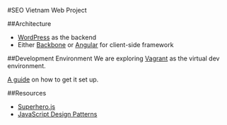 #SEO Vietnam Web Project

##Architecture
- [WordPress](http://wordpress.org) as the backend
- Either [Backbone](http://backbonejs.org) or [Angular](http://angularjs.org) for client-side framework

##Development Environment
We are exploring [Vagrant](http://vagrantup.com) as the virtual dev environment.

[A guide](https://github.com/10up/varying-vagrant-vagrants) on how to get it set up.

##Resources
- [Superhero.js](http://superherojs.com)
- [JavaScript Design Patterns](http://addyosmani.com/resources/essentialjsdesignpatterns/book/)